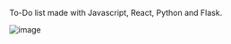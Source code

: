 To-Do list made with Javascript, React, Python and Flask.





![image](https://github.com/user-attachments/assets/c13b57f4-dfcd-45a8-9a01-813f36494738)
